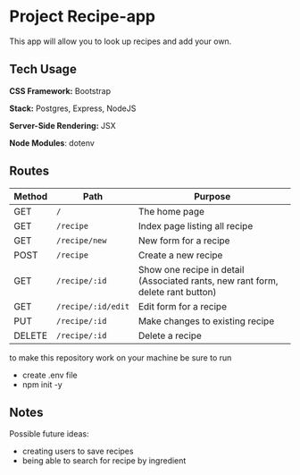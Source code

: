 # Project Recipe-app

This app will allow you to look up recipes and add your own.

## Tech Usage

**CSS Framework:** Bootstrap

**Stack:** Postgres, Express, NodeJS

**Server-Side Rendering:** JSX

**Node Modules**: dotenv

## Routes

| Method | Path | Purpose |
| ------ | ------------------------------------- | ----------------------------- |
| GET | `/` | The home page |
| GET | `/recipe` | Index page listing all recipe |
| GET | `/recipe/new` | New form for a recipe |
| POST | `/recipe` | Create a new recipe |
| GET | `/recipe/:id` | Show one recipe in detail (Associated rants, new rant form, delete rant button) |
| GET | `/recipe/:id/edit` | Edit form for a recipe |
| PUT | `/recipe/:id` | Make changes to existing recipe |
| DELETE | `/recipe/:id` | Delete a recipe |

to make this repository work on your machine be sure to run 
* create .env file
* npm init -y 


## Notes
Possible future ideas:
* creating users to save recipes 
* being able to search for recipe by ingredient
